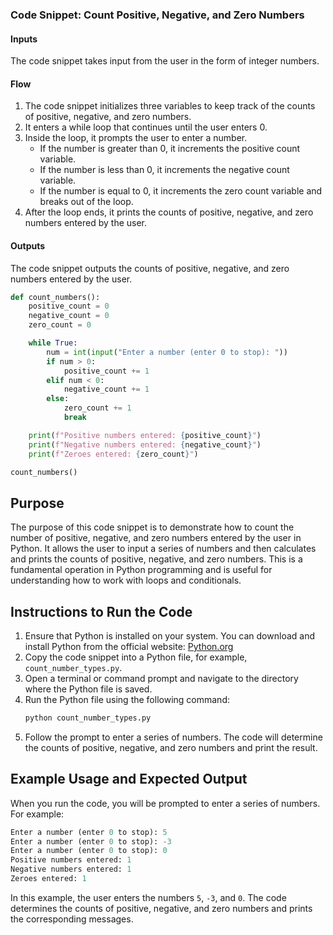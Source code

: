 ### Code Snippet: Count Positive, Negative, and Zero Numbers

#### Inputs
The code snippet takes input from the user in the form of integer numbers.

#### Flow
1. The code snippet initializes three variables to keep track of the counts of positive, negative, and zero numbers.
2. It enters a while loop that continues until the user enters 0.
3. Inside the loop, it prompts the user to enter a number.
   - If the number is greater than 0, it increments the positive count variable.
   - If the number is less than 0, it increments the negative count variable.
   - If the number is equal to 0, it increments the zero count variable and breaks out of the loop.
4. After the loop ends, it prints the counts of positive, negative, and zero numbers entered by the user.

#### Outputs
The code snippet outputs the counts of positive, negative, and zero numbers entered by the user.

```python
def count_numbers():
    positive_count = 0
    negative_count = 0
    zero_count = 0

    while True:
        num = int(input("Enter a number (enter 0 to stop): "))
        if num > 0:
            positive_count += 1
        elif num < 0:
            negative_count += 1
        else:
            zero_count += 1
            break

    print(f"Positive numbers entered: {positive_count}")
    print(f"Negative numbers entered: {negative_count}")
    print(f"Zeroes entered: {zero_count}")

count_numbers()
```

## Purpose
The purpose of this code snippet is to demonstrate how to count the number of positive, negative, and zero numbers entered by the user in Python. It allows the user to input a series of numbers and then calculates and prints the counts of positive, negative, and zero numbers. This is a fundamental operation in Python programming and is useful for understanding how to work with loops and conditionals.

## Instructions to Run the Code
1. Ensure that Python is installed on your system. You can download and install Python from the official website: [Python.org](https://www.python.org/)
2. Copy the code snippet into a Python file, for example, `count_number_types.py`.
3. Open a terminal or command prompt and navigate to the directory where the Python file is saved.
4. Run the Python file using the following command:
   ```bash
   python count_number_types.py
   ```
5. Follow the prompt to enter a series of numbers. The code will determine the counts of positive, negative, and zero numbers and print the result.

## Example Usage and Expected Output
When you run the code, you will be prompted to enter a series of numbers. For example:
```python
Enter a number (enter 0 to stop): 5
Enter a number (enter 0 to stop): -3
Enter a number (enter 0 to stop): 0
Positive numbers entered: 1
Negative numbers entered: 1
Zeroes entered: 1
```
In this example, the user enters the numbers `5`, `-3`, and `0`. The code determines the counts of positive, negative, and zero numbers and prints the corresponding messages.
